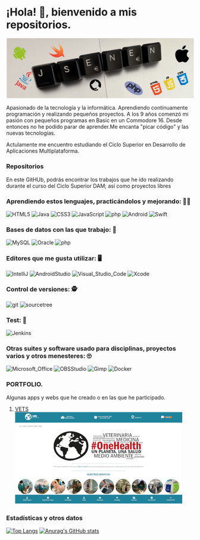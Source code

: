 # ¡Hola! 👋, bienvenido a mis repositorios.

<!--
**JSenen/Jsenen** is a ✨ _special_ ✨ repository because its `README.md` (this file) appears on your GitHub profile.

Here are some ideas to get you started:

- 🔭 I’m currently working on ...
- 🌱 I’m currently learning software enginery
- 👯 I’m looking to collaborate on ...
- 🤔 I’m looking for help with ...
- 💬 Ask me about ...
- 📫 How to reach me: ...
- 😄 Pronouns: ...
- ⚡ Fun fact: ...
-->

![banner](https://raw.githubusercontent.com/JSenen/Jsenen/main/Banner_github.jpg)

Apasionado de la tecnología y la informática. Aprendiendo continuamente programación y realizando pequeños proyectos.
A los 9 años comenzó mi pasión con pequeños programas en Basic en un Commodore 16. Desde entonces no he podido parar
de aprender.Me encanta "picar código" y las nuevas tecnologías.

Actulamente me encuentro estudiando el Ciclo Superior en Desarrollo de Aplicaciones Multiplataforma. 

### Repositorios
En este GitHUb, podrás encontrar los trabajos que he ido realizando durante el curso del Ciclo Superior DAM; así como proyectos libres

### Aprendiendo estos lenguajes, practicándolos y mejorando: :man_technologist:
 ![HTML5](https://img.shields.io/badge/HTML5-E34F26?style=for-the-badge&logo=html5&logoColor=white)
 ![Java](https://img.shields.io/badge/Java-ED8B00?style=for-the-badge&logo=java&logoColor=white)
 ![CSS3](https://img.shields.io/badge/CSS3-1572B6?style=for-the-badge&logo=css3&logoColor=white)
 ![JavaScript](https://img.shields.io/badge/JavaScript-F7DF1E?style=for-the-badge&logo=JavaScript&logoColor=white)
 ![php](https://img.shields.io/badge/php-777BB4?style=for-the-badge&logo=php&logoColor=white)
 ![Android](https://img.shields.io/badge/android-3DDC84?style=for-the-badge&logo=android&logoColor=white)
 ![Swift](https://img.shields.io/badge/swift-FFC300?style=for-the-badge&logo=swift&logoColor=white)

### Bases de datos con las que trabajo: :open_file_folder:
 ![MySQL](https://img.shields.io/badge/MySQL-4479A1?style=for-the-badge&logo=mysql&logoColor=white)
 ![Oracle](https://img.shields.io/badge/Oracle-F80000?style=for-the-badge&logo=Oracle&logoColor=white)
 ![php](https://img.shields.io/badge/phpMyAdmin-777BB4?style=for-the-badge&logo=phpmyadmin&logoColor=white)

### Editores que me gusta utilizar: :desktop_computer:
 ![IntelliJ](https://img.shields.io/badge/IntelliJ_IDEA-000000.svg?style=for-the-badge&logo=intellij-idea&logoColor=white)
 ![AndroidStudio](https://img.shields.io/badge/androidstudio-3DDC84?style=for-the-badge&logo=androidstudio&logoColor=white)
 ![Visual_Studio_Code](https://img.shields.io/badge/Visual_Studio_Code-0078D4?style=for-the-badge&logo=visual%20studio%20code&logoColor=white)
 ![Xcode](https://img.shields.io/badge/Xcode-238DF1?style=for-the-badge&logo=xcode&logoColor=white)

### Control de versiones: :detective:
![git](https://img.shields.io/badge/GIT-E44C30?style=for-the-badge&logo=git&logoColor=white)
![sourcetree](https://img.shields.io/badge/SOURCETREE-3078e4?style=for-the-badge&logo=sourcetree&logoColor=white)

### Test: :pray:
![Jenkins](https://img.shields.io/badge/Jenkins-D24939?style=for-the-badge&logo=Jenkins&logoColor=white)

### Otras suites y software usado para disciplinas, proyectos varios y otros menesteres: :roll_eyes:
![Microsoft_Office](https://img.shields.io/badge/Microsoft_Office-D83B01?style=for-the-badge&logo=microsoft-office&logoColor=white)
![OBSStudio](https://img.shields.io/badge/obsstudio-191A1B?style=for-the-badge&logo=obsstudio&logoColor=white)
![Gimp](https://img.shields.io/badge/gimp-5C5543?style=for-the-badge&logo=gimp&logoColor=white)
![Docker](https://img.shields.io/badge/docker-00A9FF?style=for-the-badge&logo=docker&logoColor=white)

### PORTFOLIO. 
Algunas apps y webs que he creado o en las que he participado.

1. <a href="http://www.clinicavets.com" target="_blank">VETS</a>
![WebImagen](https://raw.githubusercontent.com/JSenen/Jsenen/main/ScreenShootWeb.png)

### Estadísticas y otros datos

[![Top Langs](https://github-readme-stats.vercel.app/api/top-langs/?username=Jsenen&size_weight=0.5&count_weight=0.5&layout=compact)](https://github.com/anuraghazra/github-readme-stats)
[![Anurag's GitHub stats](https://github-readme-stats.vercel.app/api?username=Jsenen&show_icons=true)](https://github.com/anuraghazra/github-readme-stats)
